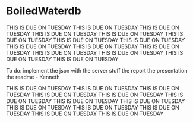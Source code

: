 # BoiledWaterdb
THIS IS DUE ON TUESDAY
THIS IS DUE ON TUESDAY
THIS IS DUE ON TUESDAY
THIS IS DUE ON TUESDAY
THIS IS DUE ON TUESDAY
THIS IS DUE ON TUESDAY
THIS IS DUE ON TUESDAY
THIS IS DUE ON TUESDAY
THIS IS DUE ON TUESDAY
THIS IS DUE ON TUESDAY
THIS IS DUE ON TUESDAY
THIS IS DUE ON TUESDAY
THIS IS DUE ON TUESDAY
THIS IS DUE ON TUESDAY
THIS IS DUE ON TUESDAY

To do:
implement the json with the server stuff
the report
the presentation
the readme - Kenneth

THIS IS DUE ON TUESDAY
THIS IS DUE ON TUESDAY
THIS IS DUE ON TUESDAY
THIS IS DUE ON TUESDAY
THIS IS DUE ON TUESDAY
THIS IS DUE ON TUESDAY
THIS IS DUE ON TUESDAY
THIS IS DUE ON TUESDAY
THIS IS DUE ON TUESDAY
THIS IS DUE ON TUESDAY
THIS IS DUE ON TUESDAY
THIS IS DUE ON TUESDAY
THIS IS DUE ON TUESDAY
